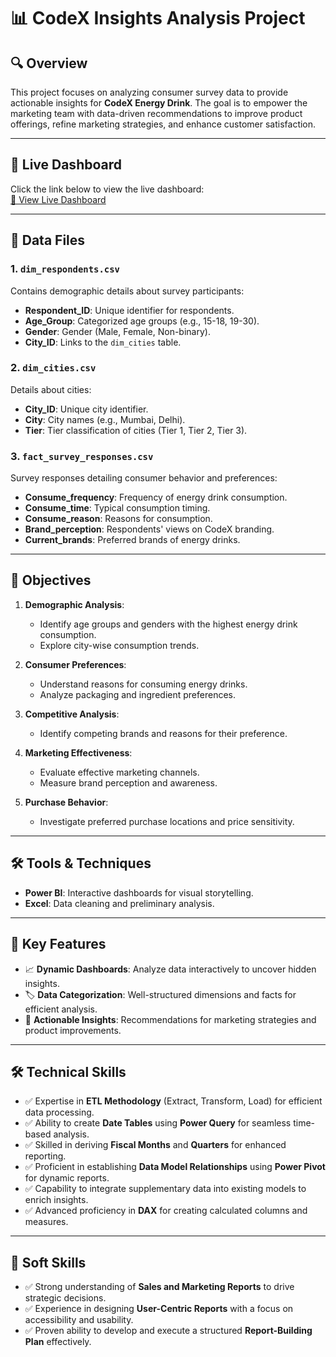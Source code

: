 # 📊 CodeX Insights Analysis Project  

## 🔍 Overview  
This project focuses on analyzing consumer survey data to provide actionable insights for **CodeX Energy Drink**. The goal is to empower the marketing team with data-driven recommendations to improve product offerings, refine marketing strategies, and enhance customer satisfaction.

---

## 🚀 Live Dashboard  
Click the link below to view the live dashboard:  
[🔗 View Live Dashboard](https://app.powerbi.com/view?r=eyJrIjoiODlhYmViZTYtMjQ0NC00ZDg2LTljODktZjUzNTRlMTZjMmZhIiwidCI6ImM2ZTU0OWIzLTVmNDUtNDAzMi1hYWU5LWQ0MjQ0ZGM1YjJjNCJ9)  

---

## 📂 Data Files  

### 1. **`dim_respondents.csv`**  
Contains demographic details about survey participants:  
- **Respondent_ID**: Unique identifier for respondents.  
- **Age_Group**: Categorized age groups (e.g., 15-18, 19-30).  
- **Gender**: Gender (Male, Female, Non-binary).  
- **City_ID**: Links to the `dim_cities` table.  

### 2. **`dim_cities.csv`**  
Details about cities:  
- **City_ID**: Unique city identifier.  
- **City**: City names (e.g., Mumbai, Delhi).  
- **Tier**: Tier classification of cities (Tier 1, Tier 2, Tier 3).  

### 3. **`fact_survey_responses.csv`**  
Survey responses detailing consumer behavior and preferences:  
- **Consume_frequency**: Frequency of energy drink consumption.  
- **Consume_time**: Typical consumption timing.  
- **Consume_reason**: Reasons for consumption.  
- **Brand_perception**: Respondents' views on CodeX branding.  
- **Current_brands**: Preferred brands of energy drinks.  

---

## 🎯 Objectives  

1. **Demographic Analysis**:  
   - Identify age groups and genders with the highest energy drink consumption.  
   - Explore city-wise consumption trends.  

2. **Consumer Preferences**:  
   - Understand reasons for consuming energy drinks.  
   - Analyze packaging and ingredient preferences.  

3. **Competitive Analysis**:  
   - Identify competing brands and reasons for their preference.  

4. **Marketing Effectiveness**:  
   - Evaluate effective marketing channels.  
   - Measure brand perception and awareness.  

5. **Purchase Behavior**:  
   - Investigate preferred purchase locations and price sensitivity.  

---

## 🛠️ Tools & Techniques  

- **Power BI**: Interactive dashboards for visual storytelling.  
- **Excel**: Data cleaning and preliminary analysis.  

---

## 📌 Key Features  

- 📈 **Dynamic Dashboards**: Analyze data interactively to uncover hidden insights.  
- 🏷️ **Data Categorization**: Well-structured dimensions and facts for efficient analysis.  
- 🤔 **Actionable Insights**: Recommendations for marketing strategies and product improvements.  

---

## 🛠️ Technical Skills  
- ✅ Expertise in **ETL Methodology** (Extract, Transform, Load) for efficient data processing.  
- ✅ Ability to create **Date Tables** using **Power Query** for seamless time-based analysis.  
- ✅ Skilled in deriving **Fiscal Months** and **Quarters** for enhanced reporting.  
- ✅ Proficient in establishing **Data Model Relationships** using **Power Pivot** for dynamic reports.  
- ✅ Capability to integrate supplementary data into existing models to enrich insights.  
- ✅ Advanced proficiency in **DAX** for creating calculated columns and measures.  

---

## 🤝 Soft Skills  
- ✅ Strong understanding of **Sales and Marketing Reports** to drive strategic decisions.  
- ✅ Experience in designing **User-Centric Reports** with a focus on accessibility and usability.   
- ✅ Proven ability to develop and execute a structured **Report-Building Plan** effectively.  
 
